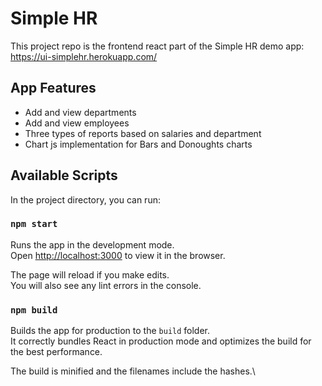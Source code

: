 # Simple HR
This project repo is the frontend react part of the Simple HR demo app: https://ui-simplehr.herokuapp.com/

## App Features

- Add and view departments
- Add and view employees
- Three types of reports based on salaries and department
- Chart js implementation for Bars and Donoughts charts

## Available Scripts

In the project directory, you can run:

### `npm start`

Runs the app in the development mode.\
Open [http://localhost:3000](http://localhost:3000) to view it in the browser.

The page will reload if you make edits.\
You will also see any lint errors in the console.

### `npm build`

Builds the app for production to the `build` folder.\
It correctly bundles React in production mode and optimizes the build for the best performance.

The build is minified and the filenames include the hashes.\

